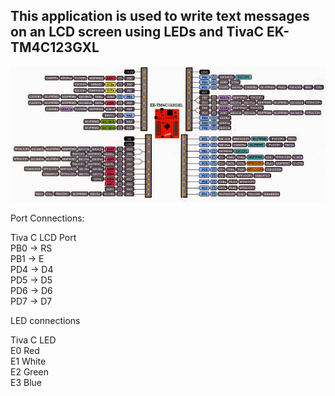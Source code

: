## This application is used to write text messages on an LCD screen using LEDs and TivaC EK-TM4C123GXL <br />   
![image](https://github.com/ouerten/TivaLcdLed/blob/master/TM4C123GXLpin.jpg?raw=true)   <br />  


  Port Connections:
  
  Tiva C    LCD Port  
  PB0  ->   RS  
  PB1  ->   E  
  PD4  ->   D4  
  PD5  ->   D5  
  PD6  ->   D6  
  PD7  ->   D7  

  LED connections  

  Tiva C     LED  
  E0	       Red  
  E1	       White  
  E2         Green  
  E3         Blue  
